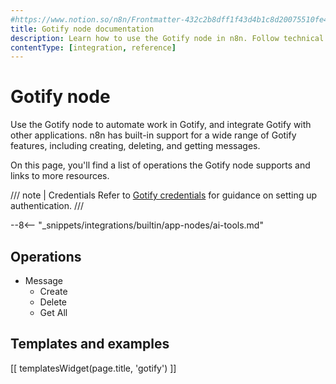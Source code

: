 ```yaml
---
#https://www.notion.so/n8n/Frontmatter-432c2b8dff1f43d4b1c8d20075510fe4
title: Gotify node documentation
description: Learn how to use the Gotify node in n8n. Follow technical documentation to integrate Gotify node into your workflows.
contentType: [integration, reference]
---
```


# Gotify node

Use the Gotify node to automate work in Gotify, and integrate Gotify with other applications. n8n has built-in support for a wide range of Gotify features, including creating, deleting, and getting messages. 

On this page, you'll find a list of operations the Gotify node supports and links to more resources.

/// note | Credentials
Refer to [Gotify credentials](/integrations/builtin/credentials/gotify.md) for guidance on setting up authentication. 
///

--8<-- "_snippets/integrations/builtin/app-nodes/ai-tools.md"

## Operations

* Message
    * Create
    * Delete
    * Get All

## Templates and examples

<!-- see https://www.notion.so/n8n/Pull-in-templates-for-the-integrations-pages-37c716837b804d30a33b47475f6e3780 -->
[[ templatesWidget(page.title, 'gotify') ]]
